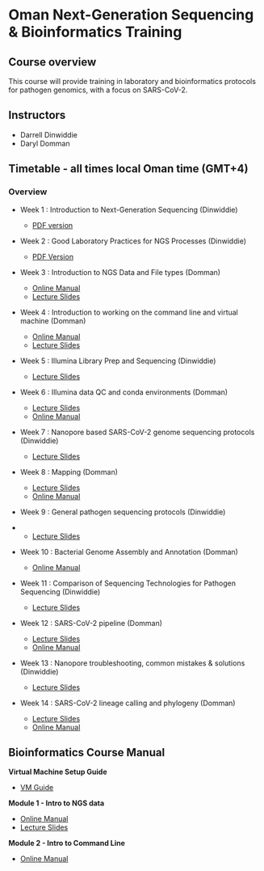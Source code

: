# Oman Next-Generation Sequencing & Bioinformatics Training

## Course overview
This course will provide training in laboratory and bioinformatics protocols for pathogen genomics, with a focus on SARS-CoV-2.

## Instructors
- Darrell Dinwiddie
- Daryl Domman

## Timetable - all times local Oman time (GMT+4)
### Overview

- Week 1 : Introduction to Next-Generation Sequencing (Dinwiddie)
  - [PDF version](lectures/1_Introduction_to_Next_Gen_Sequencing.pdf)

- Week 2 : Good Laboratory Practices for NGS Processes (Dinwiddie)
  - [PDF Version](lectures/2_Good_Lab_Practices.pdf)

- Week 3 : Introduction to NGS Data and File types (Domman)
  - [Online Manual](manuals/01_Intro_to_NGS/module_Intro.md)
  - [Lecture Slides](lectures/3_Intro_to_NGS_Data.pdf)
- Week 4 : Introduction to working on the command line and virtual machine (Domman)
  - [Online Manual](manuals/02_Command_Line/Command_Line_Intro.md)
  - [Lecture Slides](lectures/4_Command_line_and_VM.pdf)
- Week 5 : Illumina Library Prep and Sequencing (Dinwiddie)
  - [Lecture Slides](lectures/5_Illumina_Library_Prep_and_Sequencing.pdf)
- Week 6 : Illumina data QC and conda environments (Domman)
  - [Lecture Slides](lectures/6_Data_QC.pdf)
  - [Online Manual](manuals/03_QC_and_Mapping/README.md)
- Week 7 : Nanopore based SARS-CoV-2 genome sequencing protocols (Dinwiddie)
  - [Lecture Slides](lectures/7_ONT_Library_Prep.pdf)
- Week 8 : Mapping (Domman)
  - [Lecture Slides](lectures/8_Mapping.pdf)
  - [Online Manual](manuals/04_mapping/README.md)
- Week 9 : General pathogen sequencing protocols (Dinwiddie)
- - [Lecture Slides](lectures/9_General_Pathogen_Sequencing.pdf)
- Week 10 : Bacterial Genome Assembly and Annotation (Domman)
  - [Online Manual](manuals/05_assembly/README.md)
- Week 11 : Comparison of Sequencing Technologies for Pathogen Sequencing (Dinwiddie)
  - [Lecture Slides](lectures/11_Illumina_Troubleshooting.pdf)
- Week 12 : SARS-CoV-2 pipeline (Domman)
  - [Lecture Slides](lectures/12_SARS-CoV-2.pdf)
  - [Online Manual](manuals/06_SCV2/README.md)
- Week 13 : Nanopore troubleshooting, common mistakes & solutions (Dinwiddie)
  - [Lecture Slides](lectures/13_ONT_Troubleshooting.pdf)
- Week 14 : SARS-CoV-2 lineage calling and phylogeny (Domman)
  - [Lecture Slides](lectures/14_Pango_Phylo.pdf)   
  - [Online Manual](manuals/07_pango_phylo/README.md)

## Bioinformatics Course Manual
**Virtual Machine Setup Guide**
- [VM Guide](manuals/VM_Setup_Guide.pdf)

**Module 1 - Intro to NGS data**
  - [Online Manual](manuals/01_Intro_to_NGS/module_Intro.md)
  - [Lecture Slides](lectures/3_Intro_to_NGS_Data.pdf)

**Module 2 - Intro to Command Line**
- [Online Manual](manuals/02_Command_Line/Command_Line_Intro.md)
